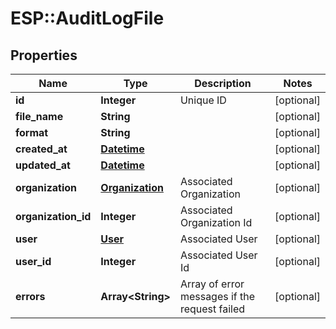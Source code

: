 # ESP::AuditLogFile

## Properties
Name | Type | Description | Notes
------------ | ------------- | ------------- | -------------
**id** | **Integer** | Unique ID | [optional] 
**file_name** | **String** |  | [optional] 
**format** | **String** |  | [optional] 
**created_at** | [**Datetime**](Datetime.md) |  | [optional] 
**updated_at** | [**Datetime**](Datetime.md) |  | [optional] 
**organization** | [**Organization**](Organization.md) | Associated Organization | [optional] 
**organization_id** | **Integer** | Associated Organization Id | [optional] 
**user** | [**User**](User.md) | Associated User | [optional] 
**user_id** | **Integer** | Associated User Id | [optional] 
**errors** | **Array&lt;String&gt;** | Array of error messages if the request failed | [optional] 


